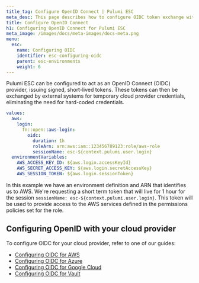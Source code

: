```yaml
---
title_tag: Configure OpenID Connect | Pulumi ESC
meta_desc: This page describes how to configure OIDC token exchange with Pulumi ESC
title: Configure OpenID Connect
h1: Configuring OpenID Connect for Pulumi ESC
meta_image: /images/docs/meta-images/docs-meta.png
menu:
  esc:
    name: Configuring OIDC
    identifier: esc-configuring-oidc
    parent: esc-environments
    weight: 6
---
```


Pulumi ESC can be configured to act as an OpenID Connect (OIDC) provider, issuing signed, short-lived tokens. These tokens can then be exchanged by external systems for temporary cloud provider credentials, eliminating the need for hard-coded credentials.

```yaml
values:
  aws:
    login:
      fn::open::aws-login:
        oidc:
          duration: 1h
          roleArn: arn:aws:iam::123456789123:role/aws-role
          sessionName: esc-${context.pulumi.user.login}
  environmentVariables:
    AWS_ACCESS_KEY_ID: ${aws.login.accessKeyId}
    AWS_SECRET_ACCESS_KEY: ${aws.login.secretAccessKey}
    AWS_SESSION_TOKEN: ${aws.login.sessionToken}
```

In this example we have an environment definition and ARN that identifies us to AWS. We're requesting a short term token that will live for 1 hour for the session `sessionName: esc-${context.pulumi.user.login}`. This token will be used to provide access to the AWS services defined in the permissions policies set for the role.

## Configuring OpenID with your cloud provider

To configure OIDC for your cloud provider, refer to one of our guides:

* [Configuring OIDC for AWS](/docs/esc/environments/configuring-oidc/aws/)
* [Configuring OIDC for Azure](/docs/esc/environments/configuring-oidc/azure/)
* [Configuring OIDC for Google Cloud](/docs/esc/environments/configuring-oidc/gcp/)
* [Configuring OIDC for Vault](/docs/esc/environments/configuring-oidc/vault/)
